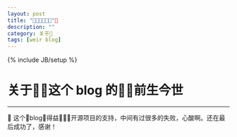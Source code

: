```yaml
---
layout: post
title: ""
description: ""
category: 关于
tags: [weir blog]
---
```

{% include JB/setup %}
# 关于这个 blog 的前生今世
---


 这个blog得益开源项目的支持，中间有过很多的失败，心酸啊。还在最后成功了，感谢！
